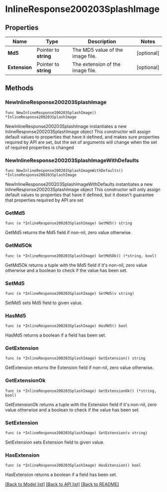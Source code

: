 # InlineResponse200203SplashImage

## Properties

Name | Type | Description | Notes
------------ | ------------- | ------------- | -------------
**Md5** | Pointer to **string** | The MD5 value of the image file. | [optional] 
**Extension** | Pointer to **string** | The extension of the image file. | [optional] 

## Methods

### NewInlineResponse200203SplashImage

`func NewInlineResponse200203SplashImage() *InlineResponse200203SplashImage`

NewInlineResponse200203SplashImage instantiates a new InlineResponse200203SplashImage object
This constructor will assign default values to properties that have it defined,
and makes sure properties required by API are set, but the set of arguments
will change when the set of required properties is changed

### NewInlineResponse200203SplashImageWithDefaults

`func NewInlineResponse200203SplashImageWithDefaults() *InlineResponse200203SplashImage`

NewInlineResponse200203SplashImageWithDefaults instantiates a new InlineResponse200203SplashImage object
This constructor will only assign default values to properties that have it defined,
but it doesn't guarantee that properties required by API are set

### GetMd5

`func (o *InlineResponse200203SplashImage) GetMd5() string`

GetMd5 returns the Md5 field if non-nil, zero value otherwise.

### GetMd5Ok

`func (o *InlineResponse200203SplashImage) GetMd5Ok() (*string, bool)`

GetMd5Ok returns a tuple with the Md5 field if it's non-nil, zero value otherwise
and a boolean to check if the value has been set.

### SetMd5

`func (o *InlineResponse200203SplashImage) SetMd5(v string)`

SetMd5 sets Md5 field to given value.

### HasMd5

`func (o *InlineResponse200203SplashImage) HasMd5() bool`

HasMd5 returns a boolean if a field has been set.

### GetExtension

`func (o *InlineResponse200203SplashImage) GetExtension() string`

GetExtension returns the Extension field if non-nil, zero value otherwise.

### GetExtensionOk

`func (o *InlineResponse200203SplashImage) GetExtensionOk() (*string, bool)`

GetExtensionOk returns a tuple with the Extension field if it's non-nil, zero value otherwise
and a boolean to check if the value has been set.

### SetExtension

`func (o *InlineResponse200203SplashImage) SetExtension(v string)`

SetExtension sets Extension field to given value.

### HasExtension

`func (o *InlineResponse200203SplashImage) HasExtension() bool`

HasExtension returns a boolean if a field has been set.


[[Back to Model list]](../README.md#documentation-for-models) [[Back to API list]](../README.md#documentation-for-api-endpoints) [[Back to README]](../README.md)


